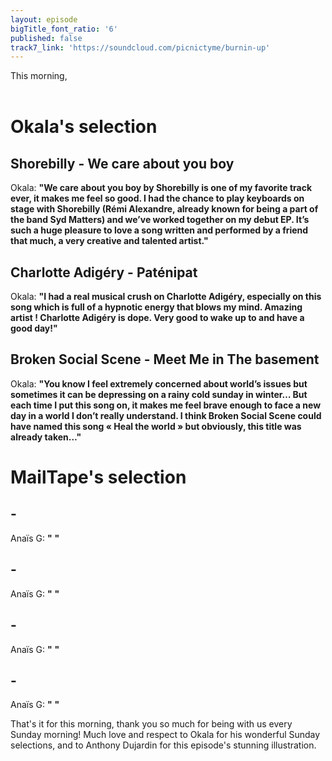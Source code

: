 ```yaml
---
layout: episode
bigTitle_font_ratio: '6'
published: false
track7_link: 'https://soundcloud.com/picnictyme/burnin-up'
---
```

<p id="introduction"> This morning, 
<br><br>

</p>


# Okala's selection

##  Shorebilly - We care about you boy
Okala: **"**We care about you boy by Shorebilly is one of my favorite track ever, it makes me feel so good. I had the chance to play keyboards on stage with Shorebilly (Rémi Alexandre, already known for being a part of the band Syd Matters) and we’ve worked together on my debut EP. It’s such a huge pleasure to love a song written and performed by a friend that much, a very creative and talented artist.**"**

##  Charlotte Adigéry - Paténipat
Okala: **"**I had a real musical crush on Charlotte Adigéry, especially on this song which is full of a hypnotic energy that blows my mind. Amazing artist ! Charlotte Adigéry is dope. Very good to wake up to and have a good day!**"**

##  Broken Social Scene - Meet Me in The basement
Okala: **"**You know I feel extremely concerned about world’s issues but sometimes it can be depressing on a rainy cold sunday in winter… But each time I put this song on, it makes me feel brave enough to face a new day in a world I don’t really understand. I think Broken Social Scene could have named this song « Heal the world » but obviously, this title was already taken…**"**


# MailTape's selection

##  - 
Anaïs G: **"** **"**

##  - 
Anaïs G: **"** **"**

##  - 
Anaïs G: **"** **"**

##  - 
Anaïs G: **"** **"**


<p id="outroduction">That's it for this morning, thank you so much for being with us every Sunday morning! Much love and respect to Okala for his wonderful Sunday selections, and to Anthony Dujardin for this episode's stunning illustration.</p>

